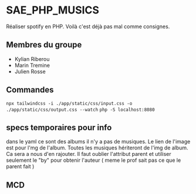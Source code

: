 # SAE_PHP_MUSICS

Réaliser spotify en PHP. Voilà c'est déjà pas mal comme consignes.

## Membres du groupe 

- Kylian Riberou
- Marin Tremine
- Julien Rosse

## Commandes

```npx tailwindcss -i ./app/static/css/input.css -o ./app/static/css/output.css --watch```
```php -S localhost:8080```

## specs temporaires pour info

dans le yaml ce sont des albums il n'y a pas de musiques. Le lien de l'image est pour l'mg de l'album. Toutes les musiques hériteront de l'img de album. Ca sera a nous d'en rajouter. Il faut oublier l'attribut parent et utiliser seulement le "by" pour obtenir l'auteur ( meme le prof sait pas ce que le parent fait )

## MCD
